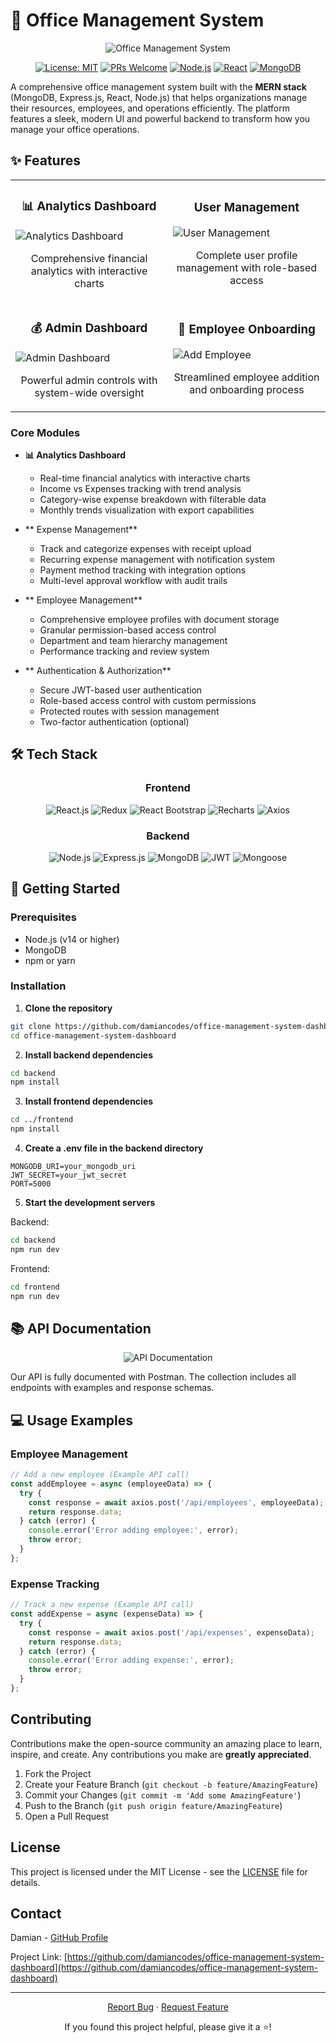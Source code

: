 # 🏢 Office Management System

<div align="center">
  
![Office Management System](https://github.com/damiancodes/office-management-system-dashboard/blob/master/frontend/src/assets/images/analytics.png?raw=true)

[![License: MIT](https://img.shields.io/badge/License-MIT-blue.svg)](https://opensource.org/licenses/MIT)
[![PRs Welcome](https://img.shields.io/badge/PRs-welcome-brightgreen.svg)](http://makeapullrequest.com)
[![Node.js](https://img.shields.io/badge/Node.js-14+-43853D?logo=node.js&logoColor=white)](https://nodejs.org)
[![React](https://img.shields.io/badge/React-18-blue?logo=react)](https://reactjs.org)
[![MongoDB](https://img.shields.io/badge/MongoDB-4.4+-47A248?logo=mongodb&logoColor=white)](https://www.mongodb.com/)

</div>

A comprehensive office management system built with the **MERN stack** (MongoDB, Express.js, React, Node.js) that helps organizations manage their resources, employees, and operations efficiently. The platform features a sleek, modern UI and powerful backend to transform how you manage your office operations.

## ✨ Features

<div align="center">
  <table>
    <tr>
      <td width="50%">
        <h3 align="center">📊 Analytics Dashboard</h3>
        <img src="https://github.com/damiancodes/office-management-system-dashboard/blob/master/frontend/src/assets/images/analytics.png?raw=true" alt="Analytics Dashboard">
        <p align="center">Comprehensive financial analytics with interactive charts</p>
      </td>
      <td width="50%">
        <h3 align="center"> User Management</h3>
        <img src="https://github.com/damiancodes/office-management-system-dashboard/blob/master/frontend/src/assets/images/usermanagement.png?raw=true" alt="User Management">
        <p align="center">Complete user profile management with role-based access</p>
      </td>
    </tr>
    <tr>
      <td width="50%">
        <h3 align="center">💰 Admin Dashboard</h3>
        <img src="https://github.com/damiancodes/office-management-system-dashboard/blob/master/frontend/src/assets/images/Admindash.png?raw=true" alt="Admin Dashboard">
        <p align="center">Powerful admin controls with system-wide oversight</p>
      </td>
      <td width="50%">
        <h3 align="center">👤 Employee Onboarding</h3>
        <img src="https://github.com/damiancodes/office-management-system-dashboard/blob/master/frontend/src/assets/images/Addemployee.png?raw=true" alt="Add Employee">
        <p align="center">Streamlined employee addition and onboarding process</p>
      </td>
    </tr>
  </table>
</div>

### Core Modules

- **📊 Analytics Dashboard**
  - Real-time financial analytics with interactive charts
  - Income vs Expenses tracking with trend analysis
  - Category-wise expense breakdown with filterable data
  - Monthly trends visualization with export capabilities

- ** Expense Management**
  - Track and categorize expenses with receipt upload
  - Recurring expense management with notification system
  - Payment method tracking with integration options
  - Multi-level approval workflow with audit trails

- ** Employee Management**
  - Comprehensive employee profiles with document storage
  - Granular permission-based access control
  - Department and team hierarchy management
  - Performance tracking and review system

- ** Authentication & Authorization**
  - Secure JWT-based user authentication
  - Role-based access control with custom permissions
  - Protected routes with session management
  - Two-factor authentication (optional)

## 🛠️ Tech Stack

<div align="center">
  <h3>Frontend</h3>
  <img src="https://img.shields.io/badge/React-61DAFB?style=for-the-badge&logo=react&logoColor=black" alt="React.js" />
  <img src="https://img.shields.io/badge/Redux-764ABC?style=for-the-badge&logo=redux&logoColor=white" alt="Redux" />
  <img src="https://img.shields.io/badge/React_Bootstrap-7952B3?style=for-the-badge&logo=bootstrap&logoColor=white" alt="React Bootstrap" />
  <img src="https://img.shields.io/badge/Recharts-22B5BF?style=for-the-badge&logo=chart.js&logoColor=white" alt="Recharts" />
  <img src="https://img.shields.io/badge/Axios-5A29E4?style=for-the-badge&logo=axios&logoColor=white" alt="Axios" />
  
  <h3>Backend</h3>
  <img src="https://img.shields.io/badge/Node.js-339933?style=for-the-badge&logo=node.js&logoColor=white" alt="Node.js" />
  <img src="https://img.shields.io/badge/Express-000000?style=for-the-badge&logo=express&logoColor=white" alt="Express.js" />
  <img src="https://img.shields.io/badge/MongoDB-47A248?style=for-the-badge&logo=mongodb&logoColor=white" alt="MongoDB" />
  <img src="https://img.shields.io/badge/JWT-000000?style=for-the-badge&logo=json-web-tokens&logoColor=white" alt="JWT" />
  <img src="https://img.shields.io/badge/Mongoose-880000?style=for-the-badge&logo=mongoose&logoColor=white" alt="Mongoose" />
</div>

## 🚀 Getting Started

### Prerequisites

- Node.js (v14 or higher)
- MongoDB
- npm or yarn

### Installation

1. **Clone the repository**
```bash
git clone https://github.com/damiancodes/office-management-system-dashboard.git
cd office-management-system-dashboard
```

2. **Install backend dependencies**
```bash
cd backend
npm install
```

3. **Install frontend dependencies**
```bash
cd ../frontend
npm install
```

4. **Create a .env file in the backend directory**
```
MONGODB_URI=your_mongodb_uri
JWT_SECRET=your_jwt_secret
PORT=5000
```

5. **Start the development servers**

Backend:
```bash
cd backend
npm run dev
```

Frontend:
```bash
cd frontend
npm run dev
```

## 📚 API Documentation

<div align="center">
  <img src="https://github.com/damiancodes/office-management-system-dashboard/blob/master/frontend/src/assets/images/postman.png?raw=true" alt="API Documentation">
</div>

Our API is fully documented with Postman. The collection includes all endpoints with examples and response schemas.

## 💻 Usage Examples

### Employee Management
```javascript
// Add a new employee (Example API call)
const addEmployee = async (employeeData) => {
  try {
    const response = await axios.post('/api/employees', employeeData);
    return response.data;
  } catch (error) {
    console.error('Error adding employee:', error);
    throw error;
  }
};
```

### Expense Tracking
```javascript
// Track a new expense (Example API call)
const addExpense = async (expenseData) => {
  try {
    const response = await axios.post('/api/expenses', expenseData);
    return response.data;
  } catch (error) {
    console.error('Error adding expense:', error);
    throw error;
  }
};
```

##  Contributing

Contributions make the open-source community an amazing place to learn, inspire, and create. Any contributions you make are **greatly appreciated**.

1. Fork the Project
2. Create your Feature Branch (`git checkout -b feature/AmazingFeature`)
3. Commit your Changes (`git commit -m 'Add some AmazingFeature'`)
4. Push to the Branch (`git push origin feature/AmazingFeature`)
5. Open a Pull Request

##  License

This project is licensed under the MIT License - see the [LICENSE](LICENSE) file for details.

##  Contact

Damian - [GitHub Profile](https://github.com/damiancodes)

Project Link: [https://github.com/damiancodes/office-management-system-dashboard](https://github.com/damiancodes/office-management-system-dashboard)

---

<div align="center">
  <p>
    <a href="https://github.com/damiancodes/office-management-system-dashboard/issues">Report Bug</a>
    ·
    <a href="https://github.com/damiancodes/office-management-system-dashboard/issues">Request Feature</a>
  </p>
  
  <p>If you found this project helpful, please give it a ⭐!</p>
</div>
